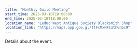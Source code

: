```yaml
---
title: "Monthly Guild Meeting"
start_time: 2025-03-10T18:00:00
end_time: 2025-03-10T18:00:00
location_name: "Leduc West Antique Society Blacksmith Shop"
location_link: "https://maps.app.goo.gl/ttFcMxNFCuthGn5c9"
---
```

Details about the event.